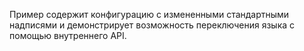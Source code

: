 Пример содержит конфигурацию с измененными стандартными надписями и демонстрирует возможность переключения языка с помощью внутреннего API.